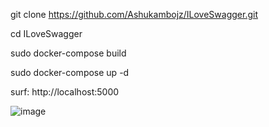 git clone https://github.com/Ashukambojz/ILoveSwagger.git

cd ILoveSwagger

sudo docker-compose build

sudo docker-compose up -d


surf: http://localhost:5000

![image](https://github.com/user-attachments/assets/1a145d24-8a15-4bc0-8d8f-a1007347416b)
